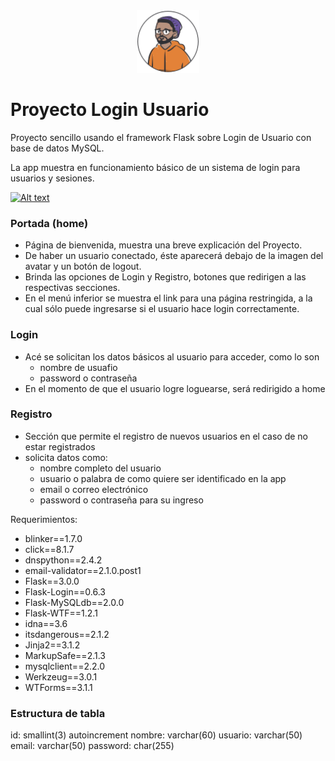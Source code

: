 <div style="text-align:center">
<img src="./src/static/avatar_usuario_3.svg" alt="usuario" width="100" style="background-color:white"/>
</div>
<div style="text-align:center">

</div>

# Proyecto Login Usuario

Proyecto sencillo usando el framework Flask sobre Login de Usuario con base de datos MySQL.

La app muestra en funcionamiento básico de un sistema de login 
para usuarios y sesiones.

[![Alt text](https://img.youtube.com/vi/configuroweb/0.jpg)](https://www.youtube.com/watch?v=6OaqKAKidig)

### Portada (home)
+ Página de bienvenida, muestra una breve explicación del Proyecto.
+ De haber un usuario conectado, éste aparecerá debajo de la imagen 
del avatar y un botón de logout.
+ Brinda las opciones de Login y Registro, botones que redirigen a las 
respectivas secciones.
+ En el menú inferior se muestra el link para una página restringida, a la cual sólo puede ingresarse si el usuario hace login correctamente.

### Login
+ Acé se solicitan los datos básicos al usuario para acceder, como lo son 
    + nombre de usuafio
    + password o contraseña
+ En el momento de que el usuario logre loguearse, será redirigido a home

### Registro
+ Sección que permite el registro de nuevos usuarios en el caso de no estar registrados
+ solicita datos como:
    + nombre completo del usuario
    + usuario o palabra de como quiere ser identificado en la app
    + email o correo electrónico
    + password o contraseña para su ingreso

Requerimientos:

+ blinker==1.7.0
+ click==8.1.7
+ dnspython==2.4.2
+ email-validator==2.1.0.post1
+ Flask==3.0.0
+ Flask-Login==0.6.3
+ Flask-MySQLdb==2.0.0
+ Flask-WTF==1.2.1
+ idna==3.6
+ itsdangerous==2.1.2
+ Jinja2==3.1.2
+ MarkupSafe==2.1.3
+ mysqlclient==2.2.0
+ Werkzeug==3.0.1
+ WTForms==3.1.1

### Estructura de tabla

id: smallint(3) autoincrement
nombre: varchar(60)
usuario: varchar(50)
email: varchar(50)
password: char(255)





